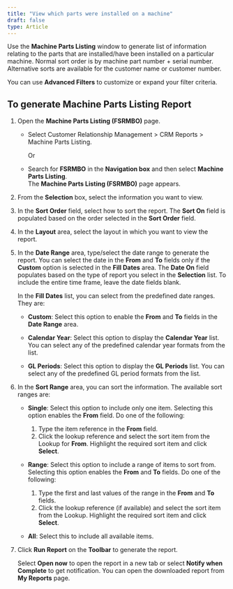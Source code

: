 ```yaml
---
title: "View which parts were installed on a machine"
draft: false
type: Article 
---
```


Use the **Machine Parts Listing** window to generate list of information relating to the parts that are installed/have been installed on a particular machine. Normal sort order is by machine part number + serial number. Alternative sorts are available for the customer name or customer number.

You can use **Advanced Filters** to customize or expand your filter criteria.

## To generate Machine Parts Listing Report

1.  Open the **Machine Parts Listing (FSRMBO)** page.

    - Select Customer Relationship Management > CRM Reports > Machine Parts Listing.

        Or

    -  Search for **FSRMBO** in the **Navigation box** and then select **Machine Parts Listing**. <br>The **Machine Parts Listing (FSRMBO)** page appears.

2.  From the **Selection** box, select the information you want to view.
3.  In the **Sort Order** field, select how to sort the report.
The **Sort On** field is populated based on the order selected in the **Sort Order** field.

4.  In the **Layout** area, select the layout in which you want to view the report.
5.  In the **Date Range** area, type/select the date range to generate the report. You can select the date in the **From** and **To** fields only if the **Custom** option is selected in the **Fill Dates** area.
The **Date On** field populates based on the type of report you select in the **Selection** list.
To include the entire time frame, leave the date fields blank.

    In the **Fill Dates** list, you can select from the predefined date ranges. They are:

    - **Custom**: Select this option to enable the **From** and **To** fields in the **Date Range** area.

    - **Calendar Year**: Select this option to display the **Calendar Year** list. You can select any of the predefined calendar year formats from the list.

    - **GL Periods**: Select this option to display the **GL Periods** list. You can select any of the predefined GL period formats from the list.

1.  In the **Sort Range** area, you can sort the information. The available sort ranges are:

    - **Single**: Select this option to include only one item. Selecting this option enables the **From** field. Do one of the following:

        1.  Type the item reference in the **From** field.
        1.  Click the lookup reference and select the sort item from the Lookup for **From**. Highlight the required sort item and click **Select**.

    - **Range**: Select this option to include a range of items to sort from. Selecting this option enables the **From** and **To** fields. Do one of the following:

        1.  Type the first and last values of the range in the **From** and **To** fields.
        2.  Click the lookup reference (if available) and select the sort item from the Lookup. Highlight the required sort item and click **Select**.

    - **All**: Select this to include all available items.

4.  Click **Run Report** on the **Toolbar** to generate the report.

    Select **Open now** to open the report in a new tab or select **Notify when Complete** to get notification. You can open the downloaded report from **My Reports** page.